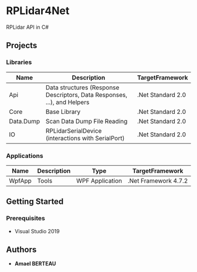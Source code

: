 # RPLidar4Net
RPLidar API in C#

## Projects
### Libraries
|Name|Description|TargetFramework
|------|---|---|
|Api|Data structures (Response Descriptors, Data Responses, ...), and Helpers|.Net Standard 2.0
|Core|Base Library|.Net Standard 2.0
|Data.Dump|Scan Data Dump File Reading|.Net Standard 2.0
|IO|RPLidarSerialDevice (interactions with SerialPort)|.Net Standard 2.0

### Applications
|Name|Description|Type|TargetFramework
|------|---|---|---|
|WpfApp|Tools |WPF Application|.Net Framework 4.7.2

## Getting Started
### Prerequisites

- Visual Studio 2019

## Authors

* **Amael BERTEAU**

